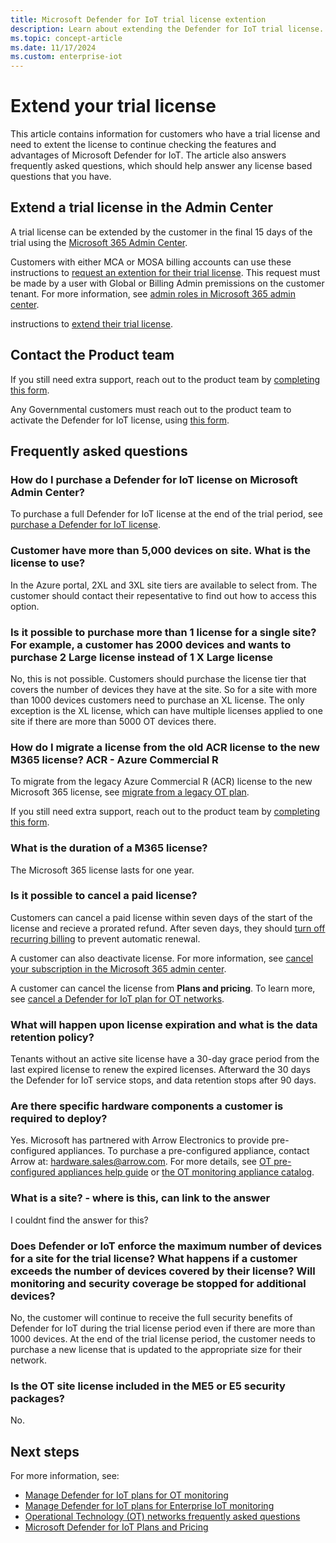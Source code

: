 ```yaml
---
title: Microsoft Defender for IoT trial license extention
description: Learn about extending the Defender for IoT trial license.
ms.topic: concept-article
ms.date: 11/17/2024
ms.custom: enterprise-iot
---
```


# Extend your trial license

This article contains information for customers who have a trial license and need to extent the license to continue checking the features and advantages of Microsoft Defender for IoT. The article also answers frequently asked questions, which should help answer any license based questions that you have.

## Extend a trial license in the Admin Center

A trial license can be extended by the customer in the final 15 days of the trial using the [Microsoft 365 Admin Center](https://admin.microsoft.com/Adminportal/Home?#/homepage).

Customers with either MCA or MOSA billing accounts can use these instructions to [request an extention for their trial license](/microsoft-365/commerce/try-or-buy-microsoft-365#extend-your-trial). This request must be made by a user with Global or Billing Admin premissions on the customer tenant. For more information, see [admin roles in Microsoft 365 admin center](/microsoft-365/admin/add-users/about-admin-roles.md).

instructions to [extend their trial license](/microsoft-365/commerce/try-or-buy-microsoft-365.md#extend-your-trial).

## Contact the Product team

If you still need extra support, reach out to the product team by [completing this form](https://forms.office.com/Pages/ResponsePage.aspx?id=v4j5cvGGr0GRqy180BHbR4hp0oiujZ9PvzH6GeTqtclUQzJNVlg5V1ZNUVVUMko4U1kyWjI1WDdOSi4u).<!-- form is closed, need updated link-->

Any Governmental customers must reach out to the product team to activate the Defender for IoT license, using [this form](https://forms.office.com/Pages/ResponsePage.aspx?id=v4j5cvGGr0GRqy180BHbR4hp0oiujZ9PvzH6GeTqtclUQzJNVlg5V1ZNUVVUMko4U1kyWjI1WDdOSi4u).<!-- form is closed, need updated link-->

## Frequently asked questions

### How do I purchase a Defender for IoT license on Microsoft Admin Center?

To purchase a full Defender for IoT license at the end of the trial period, see [purchase a Defender for IoT license](how-to-manage-subscriptions.md#purchase-a-defender-for-iot-license).

### Customer have more than 5,000 devices on site. What is the license to use?

In the Azure portal, 2XL and 3XL site tiers are available to select from. The customer should contact their repesentative to find out how to access this option.

### Is it possible to purchase more than 1 license for a single site? For example, a customer has 2000 devices and wants to purchase 2 Large license instead of 1 X Large license

No, this is not possible. Customers should purchase the license tier that covers the number of devices they have at the site. So for a site with more than 1000 devices customers need to purchase an XL license. The only exception is the XL license, which can have multiple licenses applied to one site if there are more than 5000 OT devices there.

### How do I migrate a license from the old ACR license to the new M365 license? ACR - Azure Commercial R

To migrate from the legacy Azure Commercial R<!-- what is this?--> (ACR) license to the new Microsoft 365 license, see [migrate from a legacy OT plan](how-to-manage-subscriptions.md#migrate-from-a-legacy-ot-plan).

If you still need extra support, reach out to the product team by [completing this form](https://forms.office.com/Pages/ResponsePage.aspx?id=v4j5cvGGr0GRqy180BHbR4hp0oiujZ9PvzH6GeTqtclUQzJNVlg5V1ZNUVVUMko4U1kyWjI1WDdOSi4u).<!-- form is closed, need updated link-->

### What is the duration of a M365 license?

The Microsoft 365 license lasts for one year.

### Is it possible to cancel a paid license?

Customers can cancel a paid license within seven days of the start of the license and recieve a prorated refund. After seven days, they should [turn off recurring billing](/microsoft-365/commerce/subscriptions/renew-your-subscription.md) to prevent automatic renewal.​

A customer can also deactivate license. For more information, see [cancel your subscription in the Microsoft 365 admin center](microsoft-365/commerce/subscriptions/cancel-your-subscription.md).​

A customer can cancel the license from **Plans and pricing**. To learn more, see [cancel a Defender for IoT plan for OT networks](how-to-manage-subscriptions.md#cancel-a-defender-for-iot-plan-for-ot-networks).​

### What will happen upon license expiration and what is the data retention policy?

Tenants without an active site license have a 30-day grace period from the last expired license to renew the expired licenses. Afterward the 30 days the Defender for IoT service stops, and data retention stops after 90 days.​

### Are there specific hardware components a customer is required to deploy?

Yes. Microsoft has partnered with Arrow Electronics to provide pre-configured appliances. To purchase a pre-configured appliance, contact Arrow at: hardware.sales@arrow.com. For more details, see [OT pre-configured appliances help guide](ot-pre-configured-appliances.md) or [the OT monitoring appliance catalog](appliance-catalog/index.yml).

### What is a site? - where is this, can link to the answer

I couldnt find the answer for this?

### Does Defender or IoT enforce the maximum number of devices for a site for the trial license? What happens if a customer exceeds the number of devices covered by their license? Will monitoring and security coverage be stopped for additional devices?

No, the customer will continue to receive the full security benefits of Defender for IoT during the trial license period even if there are more than 1000 devices. At the end of the trial license period, the customer needs to purchase a new license that is updated to the appropriate size for their network.​

### Is the OT site license included in the ME5 or E5 security packages?

No.

## Next steps

For more information, see:

- [Manage Defender for IoT plans for OT monitoring](how-to-manage-subscriptions.md)
- [Manage Defender for IoT plans for Enterprise IoT monitoring](manage-subscriptions-enterprise.md)
- [Operational Technology (OT) networks frequently asked questions](faqs-ot.md)
- [Microsoft Defender for IoT Plans and Pricing](https://www.microsoft.com/en-us/security/business/endpoint-security/microsoft-defender-iot-pricing)
